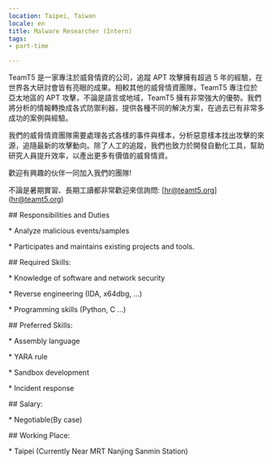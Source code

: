 ```yaml
---
location: Taipei, Taiwan
locale: en
title: Malware Researcher (Intern)
tags:
- part-time

---
```

TeamT5 是一家專注於威脅情資的公司，追蹤 APT 攻擊擁有超過 5 年的經驗，在世界各大研討會皆有亮眼的成果。相較其他的威脅情資團隊，TeamT5 專注位於亞太地區的 APT 攻擊，不論是語言或地域，TeamT5 擁有非常強大的優勢。我們將分析的情報轉換成各式防禦利器，提供各種不同的解決方案，在過去已有非常多成功的案例與經驗。

我們的威脅情資團隊需要處理各式各樣的事件與樣本，分析惡意樣本找出攻擊的來源，追隨最新的攻擊動向。除了人工的追蹤，我們也致力於開發自動化工具，幫助研究人員提升效率，以產出更多有價值的威脅情資。

歡迎有興趣的伙伴一同加入我們的團隊!

不論是暑期實習、長期工讀都非常歡迎來信詢問: \[hr@teamt5.org\](hr@teamt5.org)

\## Responsibilities and Duties

\* Analyze malicious events/samples

\* Participates and maintains existing projects and tools.

\## Required Skills:

\* Knowledge of software and network security

\* Reverse engineering (IDA, x64dbg, …)

\* Programming skills (Python, C …)

\## Preferred Skills:

\* Assembly language

\* YARA rule

\* Sandbox development

\* Incident response

\## Salary:

\* Negotiable(By case)

\## Working Place:

\* Taipei (Currently Near MRT Nanjing Sanmin Station)